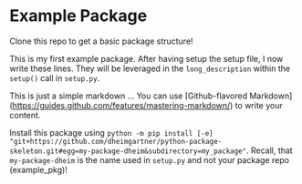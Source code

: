 # Example Package

Clone this repo to get a basic package structure!

This is my first example package. After having setup the setup file, I now write these lines.
They will be leveraged in the `long_description` within the `setup()` call in `setup.py`.

This is just a simple markdown ...
You can use [Github-flavored Markdown] (https://guides.github.com/features/mastering-markdown/) to write your content.

Install this package using `python -m pip install [-e] "git+https://github.com/dheimgartner/python-package-skeleton.git#egg=my-package-dheim&subdirectory=my_package"`. Recall, that `my-package-dheim` is the name used in `setup.py` and not your package repo (example_pkg)!